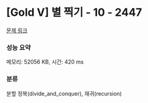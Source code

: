 # [Gold V] 별 찍기 - 10 - 2447 

[문제 링크](https://www.acmicpc.net/problem/2447) 

### 성능 요약

메모리: 52056 KB, 시간: 420 ms

### 분류

분할 정복(divide_and_conquer), 재귀(recursion)

